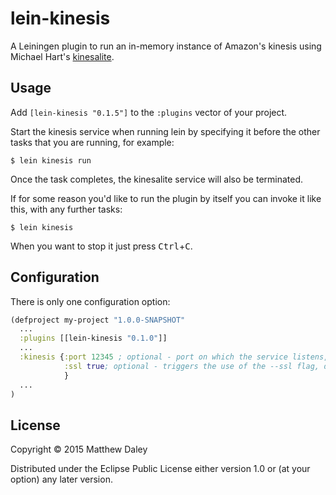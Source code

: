 # lein-kinesis

A Leiningen plugin to run an in-memory instance of Amazon's kinesis using Michael Hart's [kinesalite](https://github.com/mhart/kinesalite).

## Usage

Add `[lein-kinesis "0.1.5"]` to the `:plugins` vector of your project.

Start the kinesis service when running lein by specifying it before the other tasks that you are running, for example:

    $ lein kinesis run

Once the task completes, the kinesalite service will also be terminated.

If for some reason you'd like to run the plugin by itself you can invoke it like this, with any further tasks:

    $ lein kinesis
    
When you want to stop it just press <kbd>Ctrl</kbd>+<kbd>C</kbd>.
   
## Configuration

There is only one configuration option:

```clojure
(defproject my-project "1.0.0-SNAPSHOT"
  ...
  :plugins [[lein-kinesis "0.1.0"]]
  ...
  :kinesis {:port 12345 ; optional - port on which the service listens, default value is 8023
            :ssl true; optional - triggers the use of the --ssl flag, default is false (ie no --ssl flag)
            }
  ...
)
```

## License

Copyright © 2015 Matthew Daley

Distributed under the Eclipse Public License either version 1.0 or (at
your option) any later version.
